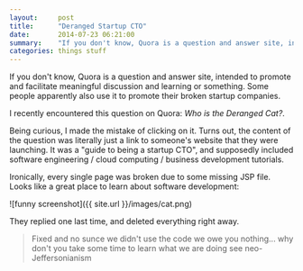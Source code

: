 ```yaml
---
layout:     post
title:      "Deranged Startup CTO"
date:       2014-07-23 06:21:00
summary:    "If you don't know, Quora is a question and answer site, intended to promote and facilitate meaningful discussion and learning or something..."
categories: things stuff
---
```


If you don't know, Quora is a question and answer site, intended to promote and facilitate meaningful discussion and learning or something. Some people apparently also use it to promote their broken startup companies.  

I recently encountered this question on Quora: *Who is the Deranged Cat?*.  

Being curious, I made the mistake of clicking on it. Turns out, the content of the question was literally just a link to someone's website that they were launching. It was a "guide to being a startup CTO", and supposedly included software engineering / cloud computing / business development tutorials.  

Ironically, every single page was broken due to some missing JSP file. Looks like a great place to learn about software development:

![funny screenshot]({{ site.url }}/images/cat.png)
 
They replied one last time, and deleted everything right away.
>Fixed and no sunce we didn't use the code we owe you nothing... why don't you take some time to learn what we are doing see neo-Jeffersonianism

